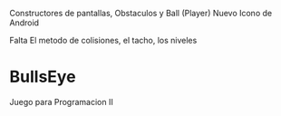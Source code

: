 
Constructores de pantallas, Obstaculos y Ball (Player)
Nuevo Icono de Android

Falta El metodo de colisiones, el tacho, los niveles

# BullsEye
Juego para  Programacion II

